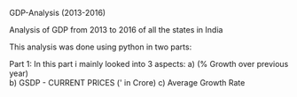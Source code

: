  GDP-Analysis (2013-2016)

Analysis of GDP from 2013 to 2016 of all the states in India

This analysis was done using python in two parts:

Part 1:
In this part i mainly looked into 3 aspects:
a)  (% Growth over previous year)	
b)  GSDP - CURRENT PRICES (' in Crore)
c) Average Growth Rate

